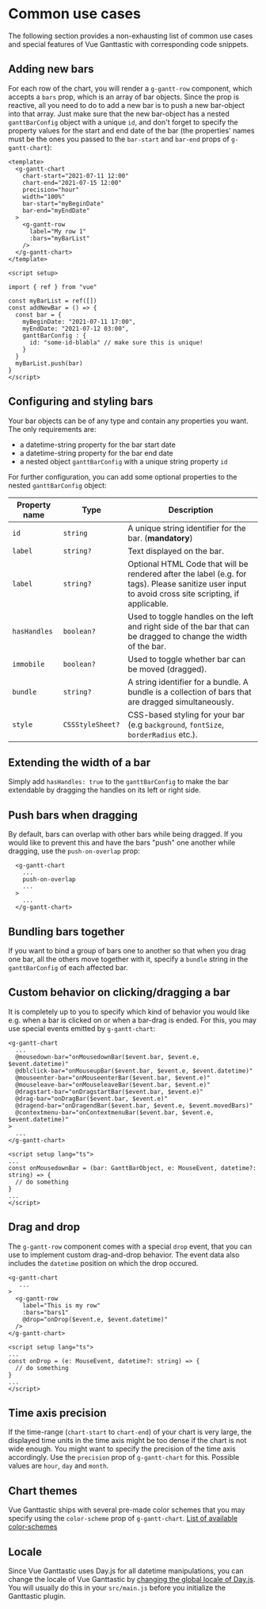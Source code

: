 # Common use cases
 The following section provides a non-exhausting list of common use cases and special features of Vue Ganttastic with corresponding code snippets.

## Adding new bars
For each row of the chart, you will render a `g-gantt-row` component, which accepts a `bars` prop, which is an array of bar objects. Since the prop is reactive, all you need to do to add a new bar is to push a new bar-object into that array. Just make sure that the new bar-object has a nested `ganttBarConfig` object with a unique `id`, and don't forget to specify the property values for the start and end date of the bar (the properties' names must be the ones you passed to the `bar-start` and `bar-end` props of `g-gantt-chart`):
```vue 
<template>
  <g-gantt-chart
    chart-start="2021-07-11 12:00"
    chart-end="2021-07-15 12:00"
    precision="hour"
    width="100%"
    bar-start="myBeginDate"
    bar-end="myEndDate"
  >
    <g-gantt-row
      label="My row 1"
      :bars="myBarList"
    />
  </g-gantt-chart>
</template>

<script setup>

import { ref } from "vue"

const myBarList = ref([])
const addNewBar = () => {
  const bar = {
    myBeginDate: "2021-07-11 17:00",
    myEndDate: "2021-07-12 03:00",
    ganttBarConfig : {
      id: "some-id-blabla" // make sure this is unique!
    }
  }
  myBarList.push(bar)
}
</script>

```
## Configuring and styling bars
Your bar objects can be of any type and contain any properties you want. The only requirements are:
- a datetime-string property for the bar start date
- a datetime-string property for the bar end date
- a nested object `ganttBarConfig` with a unique string property `id`

For further configuration, you can add some optional properties to the nested `ganttBarConfig` object:

| Property name         | Type    | Description           |
|-----------------------|---------|-----------------------|
| `id` | `string` | A unique string identifier for the bar.  (**mandatory**) 
| `label` | `string?`  | Text displayed on the bar.
| `label` | `string?`  | Optional HTML Code that will be rendered after the label (e.g. for tags). Please sanitize user input to avoid cross site scripting, if applicable.
| `hasHandles` | `boolean?`  | Used to toggle handles on the left and right side of the bar that can be dragged to change the width of the bar. |
| `immobile` | `boolean?`  | Used to toggle whether bar can be moved (dragged).
| `bundle` | `string?`  | A string identifier for a bundle. A bundle is a collection of bars that are dragged simultaneously.
| `style` | `CSSStyleSheet?`  | CSS-based styling for your bar (e.g `background`, `fontSize`, `borderRadius` etc.).

## Extending the width of a bar
Simply add `hasHandles: true` to the `ganttBarConfig` to make the bar extendable by dragging the handles on its left or right side.  

## Push bars when dragging
By default, bars can overlap with other bars while being dragged. If you would like to prevent this and have the bars "push" one another while dragging, use the `push-on-overlap` prop:
```vue 
  <g-gantt-chart
    ...
    push-on-overlap
    ...
  >
    ...
  </g-gantt-chart>
```

## Bundling bars together
If you want to bind a group of bars one to another so that when you drag one bar, all the others move together with it, specify a `bundle` string in the `ganttBarConfig` of each affected bar.

## Custom behavior on clicking/dragging a bar
It is completely up to you to specify which kind of behavior you would like e.g. when a bar is clicked on or when a bar-drag is ended. For this, you may use special events emitted by `g-gantt-chart`:
```vue
<g-gantt-chart
  ...
  @mousedown-bar="onMousedownBar($event.bar, $event.e, $event.datetime)"
  @dblclick-bar="onMouseupBar($event.bar, $event.e, $event.datetime)"
  @mouseenter-bar="onMouseenterBar($event.bar, $event.e)"
  @mouseleave-bar="onMouseleaveBar($event.bar, $event.e)"
  @dragstart-bar="onDragstartBar($event.bar, $event.e)"
  @drag-bar="onDragBar($event.bar, $event.e)"
  @dragend-bar="onDragendBar($event.bar, $event.e, $event.movedBars)"
  @contextmenu-bar="onContextmenuBar($event.bar, $event.e, $event.datetime)"
>
  ...
</g-gantt-chart>

<script setup lang="ts">
...
const onMousedownBar = (bar: GanttBarObject, e: MouseEvent, datetime?: string) => {
  // do something
}
...
</script>
```
## Drag and drop  
The `g-gantt-row` component comes with a special `drop` event, that you can use to implement custom drag-and-drop behavior. The event data also includes the `datetime` position on which the drop occured.
```vue
<g-gantt-chart
   ...
>
  <g-gantt-row
    label="This is my row"
    :bars="bars1"
    @drop="onDrop($event.e, $event.datetime)"
  />
</g-gantt-chart>

<script setup lang="ts">
...
const onDrop = (e: MouseEvent, datetime?: string) => {
  // do something
}
...
</script>
```

## Time axis precision
If the time-range (`chart-start` to `chart-end`) of your chart is very large, the displayed time units in the time axis might be too dense if the chart is not wide enough. You might want to specify the precision of the time axis accordingly. Use the `precision` prop of `g-gantt-chart` for this. Possible values are `hour`, `day` and `month`.

## Chart themes
Vue Ganttastic ships with several pre-made color schemes that you may specify using the `color-scheme` prop of `g-gantt-chart`. [List of available color-schemes](https://infectoone.github.io/vue-ganttastic/GGanttChart.html#color-schemes)

## Locale
Since Vue Ganttastic uses Day.js for all datetime manipulations, you can change the locale of Vue Ganttastic by [changing the global locale of Day.js](https://day.js.org/docs/en/i18n/changing-locale). You will usually do this in your `src/main.js` before you initialize the Ganttastic plugin.

